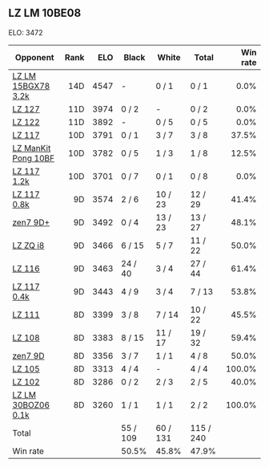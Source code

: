 ## LZ LM 10BE08 ##

ELO: 3472

Opponent | Rank | ELO | Black | White | Total | Win rate
---------|-----:|----:|-------|-------|-------|-------:
[LZ LM 15BGX78 3.2k](LZ%20LM%2015BGX78%203.2k.md) | 14D | 4547 | - | 0 / 1 | 0 / 1 | 0.0%
[LZ 127](LZ%20127.md) | 11D | 3974 | 0 / 2 | - | 0 / 2 | 0.0%
[LZ 122](LZ%20122.md) | 11D | 3892 | - | 0 / 5 | 0 / 5 | 0.0%
[LZ 117](LZ%20117.md) | 10D | 3791 | 0 / 1 | 3 / 7 | 3 / 8 | 37.5%
[LZ ManKit Pong 10BF](LZ%20ManKit%20Pong%2010BF.md) | 10D | 3782 | 0 / 5 | 1 / 3 | 1 / 8 | 12.5%
[LZ 117 1.2k](LZ%20117%201.2k.md) | 10D | 3701 | 0 / 7 | 0 / 1 | 0 / 8 | 0.0%
[LZ 117 0.8k](LZ%20117%200.8k.md) | 9D | 3574 | 2 / 6 | 10 / 23 | 12 / 29 | 41.4%
[zen7 9D+](zen7%209D+.md) | 9D | 3492 | 0 / 4 | 13 / 23 | 13 / 27 | 48.1%
[LZ ZQ i8](LZ%20ZQ%20i8.md) | 9D | 3466 | 6 / 15 | 5 / 7 | 11 / 22 | 50.0%
[LZ 116](LZ%20116.md) | 9D | 3463 | 24 / 40 | 3 / 4 | 27 / 44 | 61.4%
[LZ 117 0.4k](LZ%20117%200.4k.md) | 9D | 3443 | 4 / 9 | 3 / 4 | 7 / 13 | 53.8%
[LZ 111](LZ%20111.md) | 8D | 3399 | 3 / 8 | 7 / 14 | 10 / 22 | 45.5%
[LZ 108](LZ%20108.md) | 8D | 3383 | 8 / 15 | 11 / 17 | 19 / 32 | 59.4%
[zen7 9D](zen7%209D.md) | 8D | 3356 | 3 / 7 | 1 / 1 | 4 / 8 | 50.0%
[LZ 105](LZ%20105.md) | 8D | 3313 | 4 / 4 | - | 4 / 4 | 100.0%
[LZ 102](LZ%20102.md) | 8D | 3286 | 0 / 2 | 2 / 3 | 2 / 5 | 40.0%
[LZ LM 30BOZ06 0.1k](LZ%20LM%2030BOZ06%200.1k.md) | 8D | 3260 | 1 / 1 | 1 / 1 | 2 / 2 | 100.0%
Total | | | 55 / 109 | 60 / 131 | 115 / 240 | 
Win rate| | | 50.5% | 45.8% | 47.9% | 
